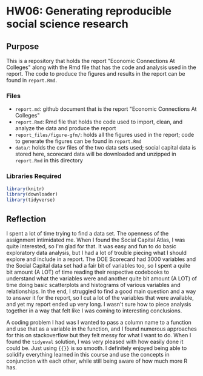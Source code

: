 # HW06: Generating reproducible social science research

## Purpose

This is a repository that holds the report "Economic Connections At Colleges" along with the Rmd file that has the code and analysis used in the report. The code to produce the figures and results in the report can be found in `report.Rmd`.

### Files

- `report.md`: github document that is the report "Economic Connections At Colleges"
- `report.Rmd`: Rmd file that holds the code used to import, clean, and analyze the data and produce the report
- `report_files/figure-gfm/`: holds all the figures used in the report; code to generate the figures can be found in `report.Rmd`
- `data/`: holds the csv files of the two data sets used; social capital data is stored here, scorecard data will be downloaded and unzipped in `report.Rmd` in this directory

### Libraries Required

```r
library(knitr) 
library(downloader)
library(tidyverse)
```

## Reflection

I spent a lot of time trying to find a data set. The openness of the assignment intimidated me. When I found the Social Capital Atlas, I was quite interested, so I'm glad for that. It was easy and fun to do basic exploratory data analysis, but I had a lot of trouble piecing what I should explore and include in a report. The DOE Scorecard had 3000 variables and the Social Capital data set had a fair bit of variables too, so I spent a quite bit amount (A LOT) of time reading their respective codebooks to understand what the variables were and another quite bit amount (A LOT) of time doing basic scatterplots and histograms of various variables and relationships. In the end, I struggled to find a good main question and a way to answer it for the report, so I cut a lot of the variables that were available, and yet my report ended up very long. I wasn't sure how to piece analysis together in a way that felt like I was coming to interesting conclusions.

A coding problem I had was I wanted to pass a column name to a function and use that as a variable in the function, and I found numerous approaches for this on stackoverflow but they felt messy for what I want to do. When I found the `tidyeval` solution, I was very pleased with how easily done it could be. Just using `{{}}` is so smooth. I definitely enjoyed being able to solidify everything learned in this course and use the concepts in conjunction with each other, while still being aware of how much more R has.
